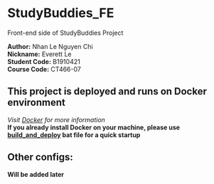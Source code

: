 # StudyBuddies_FE

Front-end side of StudyBuddies Project

**Author:** Nhan Le Nguyen Chi \
**Nickname:** Everett Le \
**Student Code:** B1910421 \
**Course Code:** CT466-07 

## **This project is deployed and runs on Docker environment**
*Visit [Docker](https://www.docker.com/) for more information*\
**If you already install Docker on your machine, please use [build_and_deploy](build_and_deploy.bat) bat file for a quick startup**
<!-- **Please change the values in [example.env](example.env) file and rename it to ".env" before startup** -->

## **Other configs:**
**Will be added later**